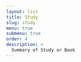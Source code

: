 ```yaml
---
layout: list
title: Study
slug: study
menu: true
submenu: true
order: 4
description: >
  Summary of Study or Book
---
```

